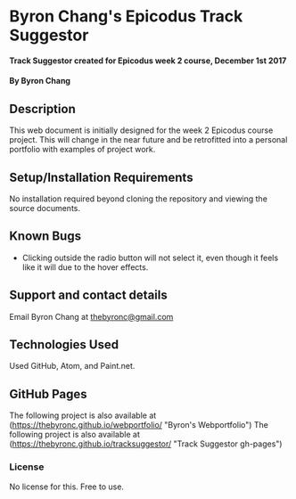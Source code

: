 # Byron Chang's Epicodus Track Suggestor

#### Track Suggestor created for Epicodus week 2 course, December 1st 2017

#### By Byron Chang

## Description

This web document is initially designed for the week 2 Epicodus course project. This will change in the near future and be retrofitted into a personal portfolio with examples of project work.  

## Setup/Installation Requirements
No installation required beyond cloning the repository and viewing the source documents.

## Known Bugs
 - Clicking outside the radio button will not select it, even though it feels like it will due to the hover effects.


## Support and contact details
Email Byron Chang at thebyronc@gmail.com

## Technologies Used
Used GitHub, Atom, and Paint.net.

## GitHub Pages
The following project is also available at (https://thebyronc.github.io/webportfolio/ "Byron's Webportfolio")
The following project is also available at (https://thebyronc.github.io/tracksuggestor/ "Track Suggestor gh-pages")
### License
No license for this. Free to use.
